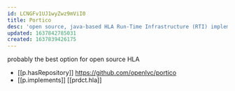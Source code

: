 ```yaml
---
id: LCNGFv1UJ1wyZwz9mViI0
title: Portico
desc: 'open source, java-based HLA Run-Time Infrastructure (RTI) implementation'
updated: 1637842785031
created: 1637839426175
---
```




probably the best option for open source HLA

- [[p.hasRepository]] https://github.com/openlvc/portico
- [[p.implements]] [[prdct.hla]]

